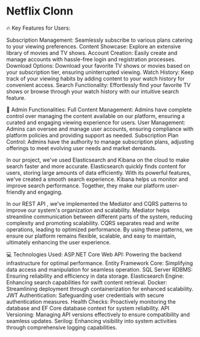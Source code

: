 # Netflix Clonn

🔥 Key Features for Users:

Subscription Management: Seamlessly subscribe to various plans catering to your viewing preferences.
Content Showcase: Explore an extensive library of movies and TV shows.
Account Creation: Easily create and manage accounts with hassle-free login and registration processes.
Download Options: Download your favorite TV shows or movies based on your subscription tier, ensuring uninterrupted viewing.
Watch History: Keep track of your viewing habits by adding content to your watch history for convenient access.
Search Functionality: Effortlessly find your favorite TV shows or browse through your watch history with our intuitive search feature.

🔑 Admin Functionalities:
Full Content Management: Admins have complete control over managing the content available on our platform, ensuring a curated and engaging viewing experience for users.
User Management: Admins can oversee and manage user accounts, ensuring compliance with platform policies and providing support as needed.
Subscription Plan Control: Admins have the authority to manage subscription plans, adjusting offerings to meet evolving user needs and market demands.

In our project, we've used Elasticsearch and Kibana on the cloud to make search faster and more accurate. Elasticsearch quickly finds content for users, storing large amounts of data efficiently. With its powerful features, we've created a smooth search experience. Kibana helps us monitor and improve search performance. Together, they make our platform user-friendly and engaging.

In our REST API , we've implemented the Mediator and CQRS patterns to improve our system's organization and scalability. Mediator helps streamline communication between different parts of the system, reducing complexity and promoting scalability. CQRS separates read and write operations, leading to optimized performance. By using these patterns, we ensure our platform remains flexible, scalable, and easy to maintain, ultimately enhancing the user experience.

💻 Technologies Used:
ASP.NET Core Web API: Powering the backend infrastructure for optimal performance.
Entity Framework Core: Simplifying data access and manipulation for seamless operation.
SQL Server RDBMS: Ensuring reliability and efficiency in data storage.
Elasticsearch Engine: Enhancing search capabilities for swift content retrieval.
Docker: Streamlining deployment through containerization for enhanced scalability.
JWT Authentication: Safeguarding user credentials with secure authentication measures.
Health Checks: Proactively monitoring the database and EF Core database context for system reliability.
API Versioning: Managing API versions effectively to ensure compatibility and seamless updates.
Serilog: Enhancing visibility into system activities through comprehensive logging capabilities.
